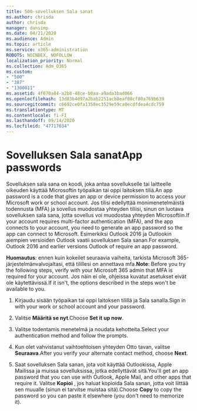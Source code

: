 ```yaml
---
title: 500-sovelluksen Sala sanat
ms.author: chrisda
author: chrisda
manager: dansimp
ms.date: 04/21/2020
ms.audience: Admin
ms.topic: article
ms.service: o365-administration
ROBOTS: NOINDEX, NOFOLLOW
localization_priority: Normal
ms.collection: Adm_O365
ms.custom:
- "500"
- "387"
- "1300011"
ms.assetid: 4f670a84-a2b8-48ce-b0aa-a9ada3bad066
ms.openlocfilehash: 13d83b4d97a2bab2251acb8eaf08cf80a769b639
ms.sourcegitcommit: c6692ce0fa1358ec3529e59ca0ecdfdea4cdc759
ms.translationtype: MT
ms.contentlocale: fi-FI
ms.lasthandoff: 09/14/2020
ms.locfileid: "47717034"
---
```

# <a name="app-passwords"></a><span data-ttu-id="d6737-102">Sovelluksen Sala sanat</span><span class="sxs-lookup"><span data-stu-id="d6737-102">App passwords</span></span>

<span data-ttu-id="d6737-103">Sovelluksen sala sana on koodi, joka antaa sovellukselle tai laitteelle oikeuden käyttää Microsoftin työpaikan tai oppi laitoksen tiliä.</span><span class="sxs-lookup"><span data-stu-id="d6737-103">An app password is a code that gives an app or device permission to access your Microsoft work or school account.</span></span> <span data-ttu-id="d6737-104">Jos tilisi edellyttää monimenetelmäistä todennusta (MFA) ja sovellus muodostaa yhteyden tiliisi, sinun on luotava sovelluksen sala sana, jotta sovellus voi muodostaa yhteyden Microsoftiin.</span><span class="sxs-lookup"><span data-stu-id="d6737-104">If your account requires multi-factor authentication (MFA), and the app connects to your account, you need to generate an app password so the app can connect to Microsoft.</span></span> <span data-ttu-id="d6737-105">Esimerkiksi Outlook 2016 ja Outlookin aiempien versioiden Outlook vaatii sovelluksen Sala sanan.</span><span class="sxs-lookup"><span data-stu-id="d6737-105">For example, Outlook 2016 and earlier versions Outlook of require an app password.</span></span>

 <span data-ttu-id="d6737-106">**Huomautus**: ennen kuin kokeilet seuraavia vaiheita, tarkista Microsoft 365-järjestelmänvalvojaltasi, että tilillesi on annettava mfa.</span><span class="sxs-lookup"><span data-stu-id="d6737-106">**Note**: Before you try the following steps, verify with your Microsoft 365 admin that MFA is required for your account.</span></span> <span data-ttu-id="d6737-107">Jos näin ei ole, ohjeissa kuvatut asetukset eivät ole käytettävissä.</span><span class="sxs-lookup"><span data-stu-id="d6737-107">If it isn't, the options described in the steps won't be available to you.</span></span>

1. <span data-ttu-id="d6737-108">Kirjaudu sisään työpaikan tai oppi laitoksen tilillä ja Sala sanalla.</span><span class="sxs-lookup"><span data-stu-id="d6737-108">Sign in with your work or school account and your password.</span></span>

2. <span data-ttu-id="d6737-109">Valitse **Määritä se nyt**.</span><span class="sxs-lookup"><span data-stu-id="d6737-109">Choose **Set it up now**.</span></span>

3. <span data-ttu-id="d6737-110">Valitse todentamis menetelmä ja noudata kehotteita.</span><span class="sxs-lookup"><span data-stu-id="d6737-110">Select your authentication method and follow the prompts.</span></span>

4. <span data-ttu-id="d6737-111">Kun olet vahvistanut vaihtoehtoisen yhteyden Otto tavan, valitse **Seuraava**.</span><span class="sxs-lookup"><span data-stu-id="d6737-111">After you verify your alternate contact method, choose **Next**.</span></span>

5. <span data-ttu-id="d6737-112">Saat sovelluksen Sala sanan, jota voit käyttää Outlookissa, Apple Mailissa ja muissa sovelluksissa, jotka edellyttävät sitä.</span><span class="sxs-lookup"><span data-stu-id="d6737-112">You'll get an app password that you can use with Outlook, Apple Mail, and other apps that require it.</span></span> <span data-ttu-id="d6737-113">Valitse **Kopioi** , jos haluat kopioida Sala sanan, jotta voit liittää sen muualle (sinun ei tarvitse muistaa sitä).</span><span class="sxs-lookup"><span data-stu-id="d6737-113">Choose **Copy** to copy the password so you can paste it elsewhere (you don't need to memorize it).</span></span>

